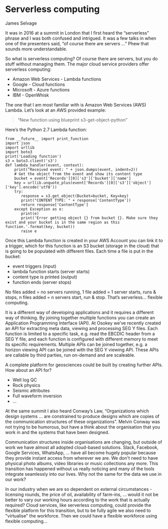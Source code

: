 # Serverless computing

James Selvage

It was in 2016 at a summit in London that I first heard the “serverless” phrase and I was both confused and intrigued. It was a few talks in when one of the presenters said, “of course there are servers …” Phew that sounds more understandable.

So what is serverless computing? Of course there are servers, but you do stuff without managing them. The major cloud service providers offer serverless computing:
* Amazon Web Services - Lambda functions
* Google - Cloud functions
* Microsoft - Azure functions
* IBM - OpenWhisk

The one that I am most familiar with is Amazon Web Services (AWS) Lambda. Let’s look at an AWS provided example:
> “New function using blueprint s3-get-object-python”

Here’s the Python 2.7 Lambda function:

    from __future__ import print_function
    import json
    import urllib
    import boto3
    print('Loading function')
    s3 = boto3.client('s3')
    def lambda_handler(event, context):
        print("Received event: " + json.dumps(event, indent=2))
        # Get the object from the event and show its content type
        bucket = event['Records'][0]['s3']['bucket']['name']
        key = urllib.unquote_plus(event['Records'][0]['s3']['object']['key'].encode('utf8'))
        try:
           response = s3.get_object(Bucket=bucket, Key=key)
           print("CONTENT TYPE: " + response['ContentType'])
           return response['ContentType']
        except Exception as e:
           print(e)
           print('Error getting object {} from bucket {}. Make sure they exist and your bucket is in the same region as this         function.'.format(key, bucket))
           raise e
               
Once this Lambda function is created in your AWS Account you can link it to a trigger, which for this function is an S3 bucket (storage in the cloud) that is going to be populated with different files. Each time a file is put in the bucket:
* event triggers (input) 
* lambda function starts (server starts) 
* content type is printed (output)
* function ends (server stops)

No files added = no servers running, 1 file added = 1 server starts, runs & stops, n files added = n servers start, run & stop. That’s serverless... flexible computing.

It is a different way of developing applications and it requires a different way of thinking. By joining together multiple functions you can create an Application Programming Interface (API). At Osokey we’ve recently created an API for extracting meta data, viewing and processing SEG Y files. Each function is limited to a specific task, e.g. read the EBCDIC header from a SEG Y file, and each function is configured with different memory to meet its specific requirements. Multiple APIs can be joined together, e.g. a horizon viewing API can be joined with the SEG Y viewing API. These APIs are callable by third parties, run on-demand and are scaleable.

A complete platform for geosciences could be built by creating further APIs. How about an API for?
* Well log QC
* Rock physics
* Seismic attributes
* Full waveform inversion
* ...

At the same summit I also heard Conway’s Law, “Organizations which design systems … are constrained to produce designs which are copies of the communication structures of these organizations”. Melvin Conway was not trying to be humorous, but have a think about the organisation that you work in and the systems that have been designed. 

Communication structures inside organisations are changing, but outside of work we have almost all adopted cloud-based solutions. Slack, Facebook, Google Services, WhatsApp, ... have all become hugely popular because they provide instant access from wherever we are. We don't need to have physical photo albums, video libraries or music collections any more. This transition has happened without us really noticing and many of the tools integrate seamlessly into our lives. Why not the same for the data we use in our work?

In our industry when we are so dependent on external circumstances - licensing rounds, the price of oil, availability of farm-ins, ... would it not be better to vary our working hours according to the work that is actually required? Cloud services, like serverless computing, could provide the flexible platform for this transition, but to be fully agile we also need to "virtualise" the workforce. Then we could have a flexible workforce using flexible computing...
